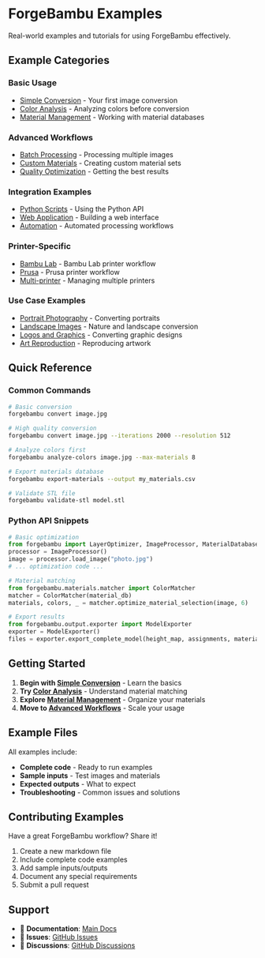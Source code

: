 # ForgeBambu Examples

Real-world examples and tutorials for using ForgeBambu effectively.

## Example Categories

### Basic Usage
- [Simple Conversion](basic-conversion.md) - Your first image conversion
- [Color Analysis](color-analysis.md) - Analyzing colors before conversion
- [Material Management](material-management.md) - Working with material databases

### Advanced Workflows
- [Batch Processing](batch-processing.md) - Processing multiple images
- [Custom Materials](custom-materials.md) - Creating custom material sets
- [Quality Optimization](quality-optimization.md) - Getting the best results

### Integration Examples
- [Python Scripts](python-integration.md) - Using the Python API
- [Web Application](web-integration.md) - Building a web interface
- [Automation](automation-scripts.md) - Automated processing workflows

### Printer-Specific
- [Bambu Lab](bambu-lab-workflow.md) - Bambu Lab printer workflow
- [Prusa](prusa-workflow.md) - Prusa printer workflow
- [Multi-printer](multi-printer-setup.md) - Managing multiple printers

### Use Case Examples
- [Portrait Photography](portrait-printing.md) - Converting portraits
- [Landscape Images](landscape-printing.md) - Nature and landscape conversion
- [Logos and Graphics](logo-printing.md) - Converting graphic designs
- [Art Reproduction](art-reproduction.md) - Reproducing artwork

## Quick Reference

### Common Commands

```bash
# Basic conversion
forgebambu convert image.jpg

# High quality conversion
forgebambu convert image.jpg --iterations 2000 --resolution 512

# Analyze colors first
forgebambu analyze-colors image.jpg --max-materials 8

# Export materials database
forgebambu export-materials --output my_materials.csv

# Validate STL file
forgebambu validate-stl model.stl
```

### Python API Snippets

```python
# Basic optimization
from forgebambu import LayerOptimizer, ImageProcessor, MaterialDatabase
processor = ImageProcessor()
image = processor.load_image("photo.jpg")
# ... optimization code ...

# Material matching
from forgebambu.materials.matcher import ColorMatcher
matcher = ColorMatcher(material_db)
materials, colors, _ = matcher.optimize_material_selection(image, 6)

# Export results
from forgebambu.output.exporter import ModelExporter
exporter = ModelExporter()
files = exporter.export_complete_model(height_map, assignments, material_db, materials, "./output")
```

## Getting Started

1. **Begin with [Simple Conversion](basic-conversion.md)** - Learn the basics
2. **Try [Color Analysis](color-analysis.md)** - Understand material matching
3. **Explore [Material Management](material-management.md)** - Organize your materials
4. **Move to [Advanced Workflows](batch-processing.md)** - Scale your usage

## Example Files

All examples include:
- **Complete code** - Ready to run examples
- **Sample inputs** - Test images and materials
- **Expected outputs** - What to expect
- **Troubleshooting** - Common issues and solutions

## Contributing Examples

Have a great ForgeBambu workflow? Share it!

1. Create a new markdown file
2. Include complete code examples
3. Add sample inputs/outputs
4. Document any special requirements
5. Submit a pull request

## Support

- 📖 **Documentation**: [Main Docs](../README.md)
- 🐛 **Issues**: [GitHub Issues](https://github.com/forgebambu/forgebambu/issues)
- 💬 **Discussions**: [GitHub Discussions](https://github.com/forgebambu/forgebambu/discussions)